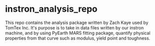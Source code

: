 # instron_analysis_repo

This repo contains the analysis package written by Zach Kaye used by TomTex Inc. It's purpose is to take in data files written by our instron machine, and by using PyEarth MARS fitting package, quantify physical properties from that curve such as modulus, yield point and toughness.
